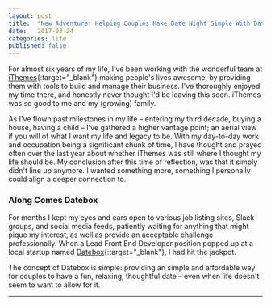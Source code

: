 ```yaml
---
layout: post
title:  "New Adventure: Helping Couples Make Date Night Simple With Datebox"
date:   2017-03-24
categories: life
published: false
---
```


For almost six years of my life, I've been working with the wonderful team at [iThemes](https://ithemes.com){:target="_blank"}
making people's lives awesome, by providing them with tools to build and manage their business. I've
thoroughly enjoyed my time there, and honestly never thought I'd be leaving this soon. iThemes
was so good to me and my (growing) family.

As I've flown past milestones in my life – entering my third decade, buying a house, having a child –
I've gathered a higher vantage point; an aerial view if you will of what I want my life and legacy 
to be. With my day-to-day work and occupation being a significant chunk of time, I have thought and
prayed often over the last year about whether iThemes was still where I thought my life should be.
My conclusion after this time of reflection, was that it simply didn't line up anymore. I wanted
something more, something I personally could align a deeper connection to.

### Along Comes Datebox
For months I kept my eyes and ears open to various job listing sites, Slack groups, and social media
feeds, patiently waiting for anything that might pique my interest, as well as provide an acceptable
challenge professionally. When a Lead Front End Developer position popped up at a local startup named
[Datebox](https://getdatebox.com){:target="_blank"}, I had hit the jackpot.

The concept of Datebox is simple: providing an simple and affordable way for couples to have a fun,
relaxing, thoughtful date – even when life doesn't seem to want to allow for it.

***
